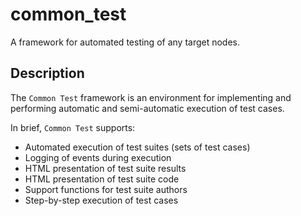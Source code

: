<!--
%CopyrightBegin%

Copyright Ericsson AB 2023. All Rights Reserved.

Licensed under the Apache License, Version 2.0 (the "License");
you may not use this file except in compliance with the License.
You may obtain a copy of the License at

    http://www.apache.org/licenses/LICENSE-2.0

Unless required by applicable law or agreed to in writing, software
distributed under the License is distributed on an "AS IS" BASIS,
WITHOUT WARRANTIES OR CONDITIONS OF ANY KIND, either express or implied.
See the License for the specific language governing permissions and
limitations under the License.

%CopyrightEnd%
-->
# common_test

A framework for automated testing of any target nodes.

## Description

The `Common Test` framework is an environment for implementing and performing
automatic and semi-automatic execution of test cases.

In brief, `Common Test` supports:

- Automated execution of test suites (sets of test cases)
- Logging of events during execution
- HTML presentation of test suite results
- HTML presentation of test suite code
- Support functions for test suite authors
- Step-by-step execution of test cases
